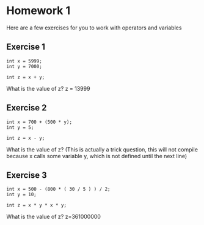 # Homework 1

Here are a few exercises for you to work with operators and variables

## Exercise 1
```
int x = 5999;
int y = 7000;

int z = x + y;
```
What is the value of z?
z = 13999
## Exercise 2
```
int x = 700 + (500 * y);
int y = 5;

int z = x - y;
```
What is the value of z?
(This is actually a trick question, this will not compile because x calls some
 variable y, which is not defined until the next line)

## Exercise 3
```
int x = 500 - (800 * ( 30 / 5 ) ) / 2;
int y = 10;

int z = x * y * x * y;
```
What is the value of z?
z=361000000
